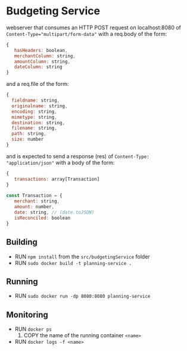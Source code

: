 # Budgeting Service

webserver that consumes an HTTP POST request on localhost:8080 of `Content-Type="multipart/form-data"` with a req.body of the form:

```JavaScript
{
   hasHeaders: boolean,
   merchantColumn: string,
   amountColumn: string,
   dateColumn: string
}
```

and a req.file of the form:

```JavaScript
{
  fieldname: string,
  originalname: string,
  encoding: string,
  mimetype: string,
  destination: string,
  filename: string,
  path: string,
  size: number
}
```

and is expected to send a response (res) of `Content-Type: "application/json"` with a body of the form:

```JavaScript
{
   transactions: array[Transaction]
}
 
const Transaction = {
   merchant: string,
   amount: number,
   date: string, // (date.toJSON)
   isReconciled: boolean
}
```

## Building

- RUN `npm install` from the `src/budgetingService` folder
- RUN `sudo docker build -t planning-service .`

## Running

- RUN `sudo docker run -dp 8080:8080 planning-service`

## Monitoring

- RUN `docker ps`
   1. COPY the name of the running container `<name>`
- RUN `docker logs -f <name>`
